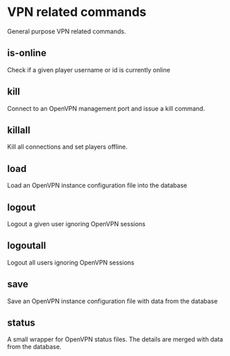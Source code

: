 # VPN related commands
General purpose VPN related commands.

## is-online
Check if a given player username or id is currently online

## kill
Connect to an OpenVPN management port and issue a kill command.

## killall
Kill all connections and set players offline.

## load
Load an OpenVPN instance configuration file into the database

## logout
Logout a given user ignoring OpenVPN sessions

## logoutall
Logout all users ignoring OpenVPN sessions

## save
Save an OpenVPN instance configuration file with data from the database

## status
A small wrapper for OpenVPN status files. The details are merged with data from the database.
